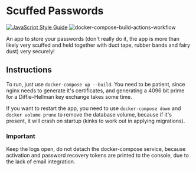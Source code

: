 # Scuffed Passwords
[![JavaScript Style Guide](https://img.shields.io/badge/code_style-standard-brightgreen.svg)](https://standardjs.com)
![docker-compose-build-actions-workflow](https://github.com/k-piekarczyk/scuffed-passwords/workflows/docker-compose-build-actions-workflow/badge.svg?branch=main)

An app to store your passwords (don't really do it, the app is more than likely very scuffed and held together with duct tape, rubber bands and fairy dust) very securely!

## Instructions
To run, just use `docker-compose up --build`. You need to be patient, since nginx needs to generate it's certificates,
and generating a 4096 bit prime for a Diffie–Hellman key exchange takes some time.

If you want to restart the app, you need to use `docker-compose down` and `docker volume prune` to remove the database
volume, because if it's present, it will crash on startup (kinks to work out in applying migrations).

### Important
Keep the logs open, do not detach the docker-compose service, because activation and password recovery tokens are
printed to the console, due to the lack of email integration.